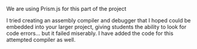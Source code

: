 We are using Prism.js for this part of the project

I tried creating an assembly compiler and debugger that I hoped could be embedded into your larger project, giving students the ability to look for code errors... 
but it failed miserably. I have added the code for this attempted compiler as well.
